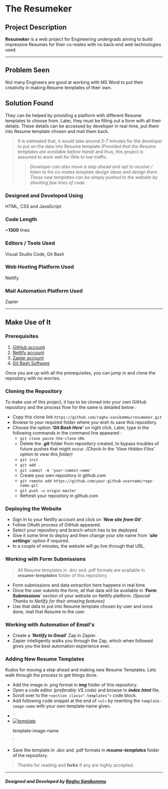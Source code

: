 # The Resumeker


## Project Description
**Resumeker** is a web project for Engineering undergrads aiming to build impressive Resumes for their co-mates with no back-end web technologies used.


***


## Problem Seen
Not many Engineers are good at working with MS Word to put their creativity in making Resume templates of their own.

## Solution Found
They can be helped by providing a platform with different Resume templates to choose from. Later, they must be filling out a form with all their details. These details can be accessed by developer in real-time, put them into Resume template chosen and mail them back.

> It is estimated that, it would take around _5-7_ minutes for the developer to put on the data into Resume template _(Provided that the Resume templates are available before hand)_ and thus, this project is assumed to work well for little to low traffic.
>> _Developer can also move a step ahead and opt to receive / listen to his co-mates template design ideas and design them. These new templates can be simply pushed to the website by shooting few lines of code_.

### Designed and Developed Using
HTML, CSS and JavaScript

### Code Length
__~1300__ lines

### Editors / Tools Used
Visual Studio Code, Git Bash 

### Web Hosting Platform Used
Netlify

### Mail Automation Platform Used
Zapier


***


## Make Use of It

### Prerequisites
1. [GitHub account](https://github.com "Create a GitHub account")
2. [Netlify account](https://app.netlify.com "Create a Netlify account")
3. [Zapier account](https://zapier.com "Create a Zapier account")
4. [Git Bash Software](https://git-scm.com/downloads "Download Git Bash")

Once you are up with all the prerequisites, you can jump in and clone the repository with no worries.


### Cloning the Repository
To make use of this project, it has to be cloned into your own GitHub repository and the process flow for the same is detailed below :

*  Copy this clone link `https://github.com/raghu-sanikommu/resumeker.git`
* Browse to your required folder where you wish to save this repository.
* Choose the option _**'Git Bash Here'**_ on right click. Later, type in the following commands in the command line appeared :
   - `git clone paste-the-clone-URL`
   - Delete the _**.git**_ folder from repository created, to bypass troubles of future pushes that might occur. _(Check-In the 'View Hidden Files' option to view this folder)_
   - `git init`
   - `git add .`
   - `git commit -m 'your-commit-name'`
   - Create your own repository in github.com
   - `git remote add https://github.com/your-github-username/repo-name.git`
   - `git push -u origin master`
   - Refresh your repository in github.com


### Deploying the Website
* Sign In to your Netlify account and click on _'**New site from Git**'_.
* Follow OAuth process of GitHub appeared.
* Select your repository and branch which has to be deployed.
* Give it some time to deploy and then change your site name from _'**site settings**'_ option if required.
* In a couple of minutes, the website will go live through that URL.


### Working with Form Submissions

> All Resume templates in .doc and .pdf formats are available in _**resume-templates**_ folder of this repository.

* Form submissions and data extraction here happens in real time. 
* Once the user submits the form, all that data will be available in _'**Form Submissions**'_ section of your website on Netlify platform. _(Special Thanks to Netlify for their amazing features)_
* Use that data to put into Resume template chosen by user and once done, mail that Resume to the user. 


### Working with Automation of Email's
* Create a _'**Netlify to Gmail**'_ Zap in Zapier.
* Zapier intelligently walks you through the Zap, which when followed gives you the best automation experience ever.


### Adding New Resume Templates
Kudos for moving a step ahead and making new Resume Templates. Lets walk through the process to get things done.

* Add the image in .png format in _**img**_ folder of this repository.
* Open a code editor _(preferably VS code)_ and browse to _**index.html**_ file.
* Scroll over to the `<section class=".templates">` code block.
* Add following code snippet at the end of `<ul>` by rewriting the `template-image-name` with your own template name given.
 - `<li>
    <a href="img/template-image-name.png"><img src="img/template-image-name.png" alt="template"> </a>
    <p>  template-image-name </p>
   </li>`
* Save the template in .doc and .pdf formats in _**resume-templates**_ folder of the repository.


> Thanks for reading and **forks** if any are highly accepted.


***


##### __Designed and Developed by__ [Raghu Sanikommu](https://raghu-sanikommu.netlify.app "Know More about Raghu Sanikommu")
